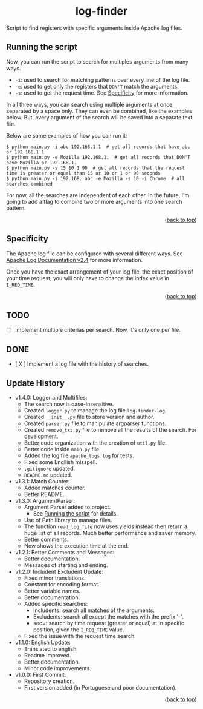 <div id='top'></div>

<div align='center'>

# log-finder

</div>


Script to find registers with specific arguments inside Apache log files.


<div id='running'></div>

## Running the script
Now, you can run the script to search for multiples arguments from many ways.

* `-i`: used to search for matching patterns over every line of the log file.
* `-e`: used to get only the registers that `DON'T` match the arguments.
* `-s`: used to get the request time. See <a href="#specif">Specificity</a> for more information.

In all three ways, you can search using multiple arguments at once separated by a space only. They can even be combined, like the examples below.
But, every argument of the search will be saved into a separate text file.

Below are some examples of how you can run it:
```
$ python main.py -i abc 192.168.1.1  # get all records that have abc or 192.168.1.1
$ python main.py -e Mozilla 192.168.1.  # get all records that DON'T have Mozilla or 192.168.1.
$ python main.py -s 15 10 1 90  # get all records that the request time is greater or equal than 15 or 10 or 1 or 90 seconds
$ python main.py -i 192.168. abc -e Mozilla -s 10 -i Chrome  # all searches combined
```
For now, all the searches are independent of each other.
In the future, I'm going to add a flag to combine two or more arguments into one search pattern.

<p align='right'>(<a href='#top'>back to top</a>)</p>


<div id='specif'></div>

## Specificity
The Apache log file can be configured with several different ways. See <a href="https://httpd.apache.org/docs/2.4/logs.html" target="_blank">Apache Log Documentation v2.4</a> for more information.

Once you have the exact arrangement of your log file, the exact position of your time request, you will only have to change the index value in `I_REQ_TIME`.

<p align='right'>(<a href='#top'>back to top</a>)</p>


<div id='todo'></div>

## TODO
* [ ] Implement multiple criterias per search. Now, it's only one per file.

<div id='done'></div>

## DONE
* [ X ] Implement a log file with the history of searches.


<div id='history'></div>

## Update History
* v1.4.0: Logger and Multifiles:
    * The search now is case-insensitive.
    * Created `logger.py` to manage the log file `log-finder-log`.
    * Created `__init__.py` file to store version and author.
    * Created `parser.py` file to manipulate argparser functions.
    * Created `remove_txt.py` file to remove all the results of the search. For development.
    * Better code organization with the creation of `util.py` file.
    * Better code inside `main.py` file.
    * Added the log file `apache_logs.log` for tests.
    * Fixed some Engllish misspell.
    * `.gitignore` updated.
    * `README.md` updated.
* v1.3.1: Match Counter:
    * Added matches counter.
    * Better README.
* v1.3.0: ArgumentParser:
    * Argument Parser added to project.
        * See <a href="#running">Running the script</a> for details.
    * Use of Path library to manage files.
    * The function `read_log_file` now uses yields instead then return a huge list of all records. Much better performance and saver memory.
    * Better comments.
    * Now shows the execution time at the end.
* v1.2.1: Better Comments and Messages:
    * Better documentation.
    * Messages of starting and ending.
* v1.2.0: Includent Excludent Update:
    * Fixed minor translations.
    * Constant for encoding format.
    * Better variable names.
    * Better documentation.
    * Added specific searches:
        * Includents: search all matches of the arguments.
        * Excludents: search all except the matches with the prefix '-'.
        * sec=: search by time request (greater or equal) at in specific position, given the `I_REQ_TIME` value.
    * Fixed the issue with the request time search.
* v1.1.0: English Update:
    * Translated to english.
    * Readme improved.
    * Better documentation.
    * Minor code improvements.
* v1.0.0: First Commit:
    * Repository creation.
    * First version added (in Portuguese and poor documentation).

<p align='right'>(<a href='#top'>back to top</a>)</p>
